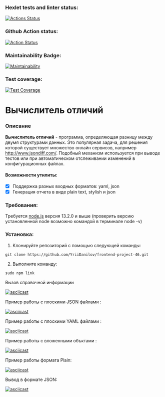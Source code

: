 ### Hexlet tests and linter status:
[![Actions Status](https://github.com/YriiDanilov/frontend-project-46/workflows/hexlet-check/badge.svg)](https://github.com/YriiDanilov/frontend-project-46/actions)

### Github Action status:
[![Action Status](https://github.com/YriiDanilov/My-second-project-on-Hexlet/actions/workflows/nodejs.yml/badge.svg)](https://github.com/YriiDanilov/My-second-project-on-Hexlet/actions)

### Maintainability Badge:
[![Maintainability](https://api.codeclimate.com/v1/badges/34098306c90c24446481/maintainability)](https://codeclimate.com/github/YriiDanilov/frontend-project-46/maintainability)

### Test coverage: 
[![Test Coverage](https://api.codeclimate.com/v1/badges/34098306c90c24446481/test_coverage)](https://codeclimate.com/github/YriiDanilov/frontend-project-46/test_coverage)

# Вычислитель отличий

### Описание

**Вычислитель отличий** - программа, определяющая разницу между двумя структурами данных. Это популярная задача, для решения которой существует множество онлайн сервисов, например http://www.jsondiff.com/. Подобный механизм используется при выводе тестов или при автоматическом отслеживании изменений в конфигурационных файлах.

#### Возможности утилиты:

- [x] Поддержка разных входных форматов: yaml, json
- [x] Генерация отчета в виде plain text, stylish и json

### Требования: 

Требуется [node.js](https://nodejs.org/en) версия 13.2.0 и выше (проверить версию установленной node возможно командой в терминале node -v)

### Установка:  

1. Клонируйте репозиторий с помощью следующей команды:

```
git clone https://github.com/YriiDanilov/frontend-project-46.git

```
2. Выполните команду: 

```
sudo npm link

```
Вызов справочной информации 

[![asciicast](https://asciinema.org/a/594504.svg)](https://asciinema.org/a/594504)

Пример работы с плоскими JSON файлами :

[![asciicast](https://asciinema.org/a/593064.svg)](https://asciinema.org/a/593064)

Пример работы с плоскими YAML файлами :

[![asciicast](https://asciinema.org/a/593282.svg)](https://asciinema.org/a/593282)

Пример работы с вложенными объктами :

[![asciicast](https://asciinema.org/a/594507.svg)](https://asciinema.org/a/594507)

Пример работы формата Plain: 

[![asciicast](https://asciinema.org/a/595517.svg)](https://asciinema.org/a/595517)

Вывод в формате JSON:

[![asciicast](https://asciinema.org/a/595530.svg)](https://asciinema.org/a/595530)

